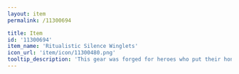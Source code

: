 ```yaml
---
layout: item
permalink: /11300694

title: Item
id: '11300694'
item_name: 'Ritualistic Silence Winglets'
icon_url: 'item/icon/11300480.png'
tooltip_description: 'This gear was forged for heroes who put their honor on the line and competed with their all!'
---
```

